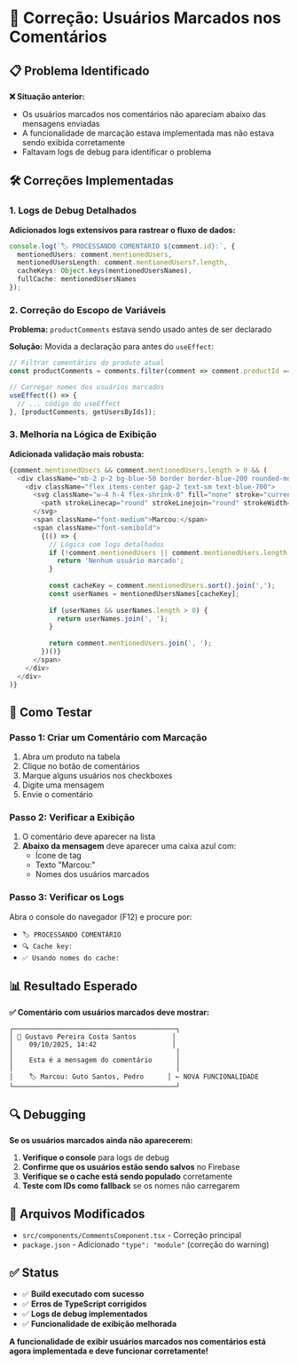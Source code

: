 # 🔧 Correção: Usuários Marcados nos Comentários

## 📋 Problema Identificado

**❌ Situação anterior:**
- Os usuários marcados nos comentários não apareciam abaixo das mensagens enviadas
- A funcionalidade de marcação estava implementada mas não estava sendo exibida corretamente
- Faltavam logs de debug para identificar o problema

## 🛠️ Correções Implementadas

### 1. **Logs de Debug Detalhados**

**Adicionados logs extensivos para rastrear o fluxo de dados:**

```typescript
console.log(`🏷️ PROCESSANDO COMENTÁRIO ${comment.id}:`, {
  mentionedUsers: comment.mentionedUsers,
  mentionedUsersLength: comment.mentionedUsers?.length,
  cacheKeys: Object.keys(mentionedUsersNames),
  fullCache: mentionedUsersNames
});
```

### 2. **Correção do Escopo de Variáveis**

**Problema:** `productComments` estava sendo usado antes de ser declarado

**Solução:** Movida a declaração para antes do `useEffect`:

```typescript
// Filtrar comentários do produto atual
const productComments = comments.filter(comment => comment.productId === productId);

// Carregar nomes dos usuários marcados
useEffect(() => {
  // ... código do useEffect
}, [productComments, getUsersByIds]);
```

### 3. **Melhoria na Lógica de Exibição**

**Adicionada validação mais robusta:**

```typescript
{comment.mentionedUsers && comment.mentionedUsers.length > 0 && (
  <div className="mb-2 p-2 bg-blue-50 border border-blue-200 rounded-md">
    <div className="flex items-center gap-2 text-sm text-blue-700">
      <svg className="w-4 h-4 flex-shrink-0" fill="none" stroke="currentColor" viewBox="0 0 24 24">
        <path strokeLinecap="round" strokeLinejoin="round" strokeWidth={2} d="M7 7h.01M7 3h5c.512 0 1.024.195 1.414.586l7 7a2 2 0 010 2.828l-7 7a2 2 0 01-2.828 0l-7-7A1.994 1.994 0 013 12V7a4 4 0 014-4z" />
      </svg>
      <span className="font-medium">Marcou:</span>
      <span className="font-semibold">
        {(() => {
          // Lógica com logs detalhados
          if (!comment.mentionedUsers || comment.mentionedUsers.length === 0) {
            return 'Nenhum usuário marcado';
          }
          
          const cacheKey = comment.mentionedUsers.sort().join(',');
          const userNames = mentionedUsersNames[cacheKey];
          
          if (userNames && userNames.length > 0) {
            return userNames.join(', ');
          }
          
          return comment.mentionedUsers.join(', ');
        })()}
      </span>
    </div>
  </div>
)}
```

## 🎯 Como Testar

### **Passo 1: Criar um Comentário com Marcação**
1. Abra um produto na tabela
2. Clique no botão de comentários
3. Marque alguns usuários nos checkboxes
4. Digite uma mensagem
5. Envie o comentário

### **Passo 2: Verificar a Exibição**
1. O comentário deve aparecer na lista
2. **Abaixo da mensagem** deve aparecer uma caixa azul com:
   - Ícone de tag
   - Texto "Marcou:"
   - Nomes dos usuários marcados

### **Passo 3: Verificar os Logs**
Abra o console do navegador (F12) e procure por:
- `🏷️ PROCESSANDO COMENTÁRIO`
- `🔍 Cache key:`
- `✅ Usando nomes do cache:`

## 📊 Resultado Esperado

**✅ Comentário com usuários marcados deve mostrar:**

```
┌─────────────────────────────────────────┐
│ 👤 Gustavo Pereira Costa Santos         │
│    09/10/2025, 14:42                   │
│                                         │
│    Esta é a mensagem do comentário      │
│                                         │
│    🏷️ Marcou: Guto Santos, Pedro      │ ← NOVA FUNCIONALIDADE
└─────────────────────────────────────────┘
```

## 🔍 Debugging

**Se os usuários marcados ainda não aparecerem:**

1. **Verifique o console** para logs de debug
2. **Confirme que os usuários estão sendo salvos** no Firebase
3. **Verifique se o cache está sendo populado** corretamente
4. **Teste com IDs como fallback** se os nomes não carregarem

## 📁 Arquivos Modificados

- `src/components/CommentsComponent.tsx` - Correção principal
- `package.json` - Adicionado `"type": "module"` (correção do warning)

## ✅ Status

- ✅ **Build executado com sucesso**
- ✅ **Erros de TypeScript corrigidos**
- ✅ **Logs de debug implementados**
- ✅ **Funcionalidade de exibição melhorada**

**A funcionalidade de exibir usuários marcados nos comentários está agora implementada e deve funcionar corretamente!**
